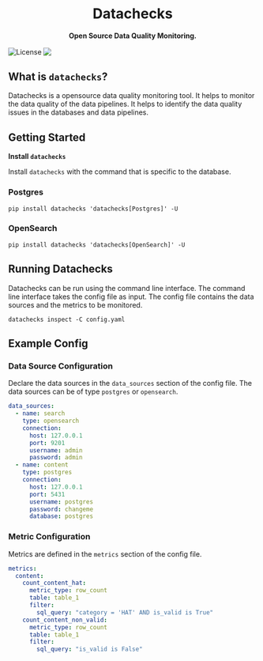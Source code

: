 <h1 align="center">Datachecks</h1>
<p align="center"><b>Open Source Data Quality Monitoring.</b></p>

<img align="center" alt="License" src="https://img.shields.io/badge/License-Apache%202.0-blue.svg"/>
<img align="center" src="https://static.pepy.tech/personalized-badge/datachecks?period=total&units=international_system&left_color=black&right_color=green&left_text=Downloads"/>

## What is `datachecks`?

Datachecks is a opensource data quality monitoring tool. It helps to monitor the data quality of the data pipelines. It helps to identify the data quality issues in the databases and  data pipelines.

## Getting Started

**Install `datachecks`**

Install `datachecks` with the command that is specific to the database.

### Postgres

```
pip install datachecks 'datachecks[Postgres]' -U
```

### OpenSearch

```
pip install datachecks 'datachecks[OpenSearch]' -U
```

## Running Datachecks

Datachecks can be run using the command line interface. The command line interface takes the config file as input. The config file contains the data sources and the metrics to be monitored.
```shell
datachecks inspect -C config.yaml
```


## Example Config

### Data Source Configuration

Declare the data sources in the `data_sources` section of the config file. 
The data sources can be of type `postgres` or `opensearch`.
```yaml
data_sources:
  - name: search
    type: opensearch
    connection:
      host: 127.0.0.1
      port: 9201
      username: admin
      password: admin
  - name: content
    type: postgres
    connection:
      host: 127.0.0.1
      port: 5431
      username: postgres
      password: changeme
      database: postgres
```

### Metric Configuration

Metrics are defined in the `metrics` section of the config file. 

```yaml
metrics:
  content:
    count_content_hat:
      metric_type: row_count
      table: table_1
      filter:
        sql_query: "category = 'HAT' AND is_valid is True"
    count_content_non_valid:
      metric_type: row_count
      table: table_1
      filter:
        sql_query: "is_valid is False"
```